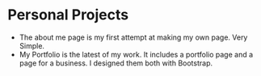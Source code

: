 <h1>Personal Projects</h1>
<ul>
  <li>The about me page is my first attempt at making my own page.  Very Simple.</li>
  <li>My Portfolio is the latest of my work.  It includes a portfolio page and a page for a business.  I designed them both with Bootstrap.</li>
</ul>
